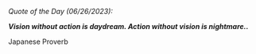 *Quote of the Day (06/26/2023):*

_**Vision without action is daydream. Action without vision is nightmare..**_

Japanese Proverb